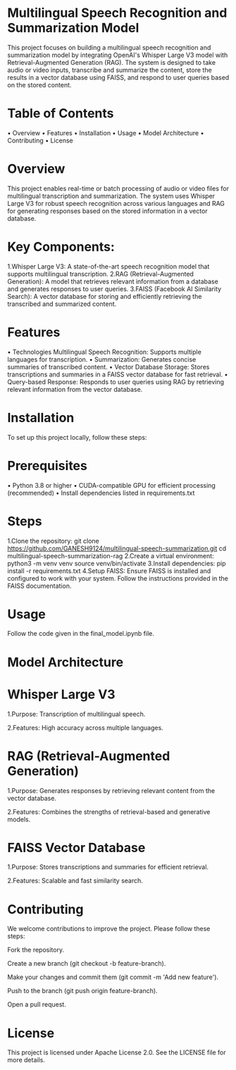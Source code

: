 # Multilingual Speech Recognition and Summarization Model

This project focuses on building a multilingual speech recognition and summarization model by integrating OpenAI's Whisper Large V3 model with Retrieval-Augmented Generation (RAG). The system is designed to take audio or video inputs, transcribe and summarize the content, store the results in a vector database using FAISS, and respond to user queries based on the stored content.
# Table of Contents
•	Overview
•	Features
•	Installation
•	Usage
•	Model Architecture
•	Contributing
•	License
# Overview
This project enables real-time or batch processing of audio or video files for multilingual transcription and summarization. The system uses Whisper Large V3 for robust speech recognition across various languages and RAG for generating responses based on the stored information in a vector database.

# Key Components:
1.Whisper Large V3: A state-of-the-art speech recognition model that supports multilingual transcription.
2.RAG (Retrieval-Augmented Generation): A model that retrieves relevant information from a database and generates responses to user queries.
3.FAISS (Facebook AI Similarity Search): A vector database for storing and efficiently retrieving the transcribed and summarized content.

# Features
•	Technologies Multilingual Speech Recognition: Supports multiple languages for transcription.
•	Summarization: Generates concise summaries of transcribed content.
•	Vector Database Storage: Stores transcriptions and summaries in a FAISS vector database for fast retrieval.
•	Query-based Response: Responds to user queries using RAG by retrieving relevant information from the vector database.

# Installation
To set up this project locally, follow these steps:

# Prerequisites
•	Python 3.8 or higher
•	CUDA-compatible GPU for efficient processing (recommended)
•	Install dependencies listed in requirements.txt
# Steps
1.Clone the repository:
git clone https://github.com/GANESH9124/multilingual-speech-summarization.git
cd multilingual-speech-summarization-rag
2.Create a virtual environment:
python3 -m venv venv
source venv/bin/activate
3.Install dependencies:
pip install -r requirements.txt
4.Setup FAISS: Ensure FAISS is installed and configured to work with your system. Follow the instructions provided in the FAISS documentation.
# Usage
Follow the code given in the final_model.ipynb file.

# Model Architecture
# Whisper Large V3
1.Purpose: Transcription of multilingual speech.

2.Features: High accuracy across multiple languages.

# RAG (Retrieval-Augmented Generation)
1.Purpose: Generates responses by retrieving relevant content from the vector database.

2.Features: Combines the strengths of retrieval-based and generative models.

# FAISS Vector Database
1.Purpose: Stores transcriptions and summaries for efficient retrieval.

2.Features: Scalable and fast similarity search.

# Contributing
We welcome contributions to improve the project. Please follow these steps:

Fork the repository.

Create a new branch (git checkout -b feature-branch).

Make your changes and commit them (git commit -m 'Add new feature').

Push to the branch (git push origin feature-branch).

Open a pull request.

# License
This project is licensed under Apache License 2.0. See the LICENSE file for more details.
